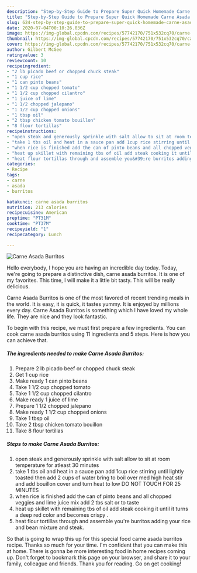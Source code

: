```yaml
---
description: "Step-by-Step Guide to Prepare Super Quick Homemade Carne Asada Burritos"
title: "Step-by-Step Guide to Prepare Super Quick Homemade Carne Asada Burritos"
slug: 624-step-by-step-guide-to-prepare-super-quick-homemade-carne-asada-burritos
date: 2020-07-04T00:10:26.036Z
image: https://img-global.cpcdn.com/recipes/57742170/751x532cq70/carne-asada-burritos-recipe-main-photo.jpg
thumbnail: https://img-global.cpcdn.com/recipes/57742170/751x532cq70/carne-asada-burritos-recipe-main-photo.jpg
cover: https://img-global.cpcdn.com/recipes/57742170/751x532cq70/carne-asada-burritos-recipe-main-photo.jpg
author: Gilbert McGee
ratingvalue: 3
reviewcount: 10
recipeingredient:
- "2 lb picado beef or chopped chuck steak"
- "1 cup rice"
- "1 can pinto beans"
- "1 1/2 cup chopped tomato"
- "1 1/2 cup chopped cilantro"
- "1 juice of lime"
- "1 1/2 chopped jalepano"
- "1 1/2 cup chopped onions"
- "1 tbsp oil"
- "2 tbsp chicken tomato bouillon"
- "8 flour tortillas"
recipeinstructions:
- "open steak and generously sprinkle with salt allow to sit at room temperature for atleast 30 minutes"
- "take 1 tbs oil and heat in a sauce pan add 1cup rice stirring until lightly toasted then add 2 cups of water bring to boil over med high heat stir and add bouillon cover and turn heat to low DO NOT TOUCH FOR 25 MINUTES"
- "when rice is finished add the can of pinto beans and all chopped veggies and lime juice mix add 2 tbs salt or to taste"
- "heat up skillet with remaining tbs of oil add steak cooking it until it turns a deep red color and becomes crispy ."
- "heat flour tortillas through and assemble you&#39;re burritos adding your rice and bean mixture and steak."
categories:
- Recipe
tags:
- carne
- asada
- burritos

katakunci: carne asada burritos 
nutrition: 213 calories
recipecuisine: American
preptime: "PT31M"
cooktime: "PT37M"
recipeyield: "1"
recipecategory: Lunch

---
```



![Carne Asada Burritos](https://img-global.cpcdn.com/recipes/57742170/751x532cq70/carne-asada-burritos-recipe-main-photo.jpg)

Hello everybody, I hope you are having an incredible day today. Today, we're going to prepare a distinctive dish, carne asada burritos. It is one of my favorites. This time, I will make it a little bit tasty. This will be really delicious.



Carne Asada Burritos is one of the most favored of recent trending meals in the world. It is easy, it is quick, it tastes yummy. It is enjoyed by millions every day. Carne Asada Burritos is something which I have loved my whole life. They are nice and they look fantastic.


To begin with this recipe, we must first prepare a few ingredients. You can cook carne asada burritos using 11 ingredients and 5 steps. Here is how you can achieve that.

<!--inarticleads1-->

##### The ingredients needed to make Carne Asada Burritos:

1. Prepare 2 lb picado beef or chopped chuck steak
1. Get 1 cup rice
1. Make ready 1 can pinto beans
1. Take 1 1/2 cup chopped tomato
1. Take 1 1/2 cup chopped cilantro
1. Make ready 1 juice of lime
1. Prepare 1 1/2 chopped jalepano
1. Make ready 1 1/2 cup chopped onions
1. Take 1 tbsp oil
1. Take 2 tbsp chicken tomato bouillon
1. Take 8 flour tortillas




<!--inarticleads2-->

##### Steps to make Carne Asada Burritos:

1. open steak and generously sprinkle with salt allow to sit at room temperature for atleast 30 minutes
1. take 1 tbs oil and heat in a sauce pan add 1cup rice stirring until lightly toasted then add 2 cups of water bring to boil over med high heat stir and add bouillon cover and turn heat to low DO NOT TOUCH FOR 25 MINUTES
1. when rice is finished add the can of pinto beans and all chopped veggies and lime juice mix add 2 tbs salt or to taste
1. heat up skillet with remaining tbs of oil add steak cooking it until it turns a deep red color and becomes crispy .
1. heat flour tortillas through and assemble you&#39;re burritos adding your rice and bean mixture and steak.




So that is going to wrap this up for this special food carne asada burritos recipe. Thanks so much for your time. I'm confident that you can make this at home. There is gonna be more interesting food in home recipes coming up. Don't forget to bookmark this page on your browser, and share it to your family, colleague and friends. Thank you for reading. Go on get cooking!
